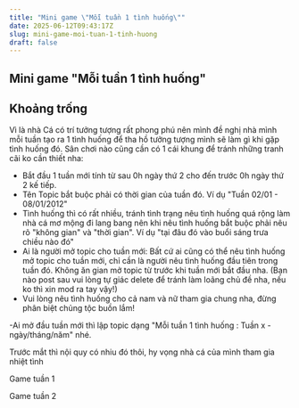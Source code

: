 ```yaml
---
title: "Mini game \"Mỗi tuần 1 tình huống\""
date: 2025-06-12T09:43:17Z
slug: mini-game-moi-tuan-1-tinh-huong
draft: false
---
```


## Mini game "Mỗi tuần 1 tình huống"

## Khoảng trống

Vì là nhà Cá có trí tưởng tượng rất phong phú nên mình đề nghị nhà mình mỗi tuần tạo ra 1 tình huống để tha hồ tưởng tượng mình sẽ làm gì khi gặp tình huống đó. Sân chơi nào cũng cần có 1 cái khung để tránh những tranh cãi ko cần thiết nha:
- Bắt đầu 1 tuần mới tính từ sau 0h ngày thứ 2 cho đến trước 0h ngày thứ 2 kế tiếp.
- Tên Topic bắt buộc phải có thời gian của tuần đó. Ví dụ "Tuần 02/01 - 08/01/2012"
- Tình huống thì có rất nhiều, tránh tình trạng nêu tình huống quá rộng làm nhà cá mơ mộng đi lang bang nên khi nêu tình huống bắt buộc phải nêu rõ "không gian" và "thời gian". Ví dụ "tại đâu đó vào buổi sáng trưa chiều nào đó"
- Ai là người mở topic cho tuần mới: Bất cứ ai cũng có thể nêu tình huống mở topic cho tuần mới, chỉ cần là người nêu tình huống đầu tiên trong tuần đó. Không ăn gian mở topic từ trước khi tuần mới bắt đầu nha. (Bạn nào post sau vui lòng tự giác delete để tránh làm loãng chủ đề nha, nếu ko thì xin mod ra tay vậy!)
- Vui lòng nêu tình huống cho cả nam và nữ tham gia chung nha, đừng phân biệt chủng tộc buồn lắm!


-Ai mở đầu tuần mới thì lập topic dạng "Mỗi tuần 1 tình huống : Tuần x - ngày/tháng/năm" nhé.

Trước mắt thì nội quy có nhiu đó thôi, hy vọng nhà cá của mình tham gia nhiệt tình 


Game tuần 1

Game tuần 2